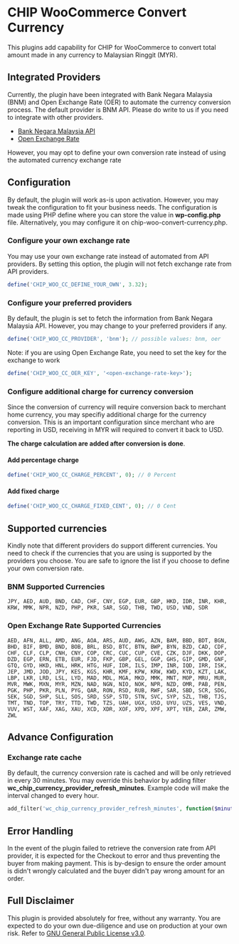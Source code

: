 # CHIP WooCommerce Convert Currency

This plugins add capability for CHIP for WooCommerce to convert total amount made in any currency to Malaysian Ringgit (MYR).

## Integrated Providers

Currently, the plugin have been integrated with Bank Negara Malaysia (BNM) and Open Exchange Rate (OER) to automate the currency conversion process. The default provider is BNM API. Please do write to us if you need to integrate with other providers.

- [Bank Negara Malaysia API](https://apikijangportal.bnm.gov.my/openapi)
- [Open Exchange Rate](http://openexchangerates.org)

However, you may opt to define your own conversion rate instead of using the automated currency exchange rate

## Configuration

By default, the plugin will work as-is upon activation. However, you may tweak the configuration to fit your business needs. The configuration is made using PHP define where you can store the value in **wp-config.php** file. Alternatively, you may configure it on chip-woo-convert-currency.php.

### Configure your own exchange rate

You may use your own exchange rate instead of automated from API providers. By setting this option, the plugin will not fetch exchange rate from API providers.

```php
define('CHIP_WOO_CC_DEFINE_YOUR_OWN', 3.32);
```

### Configure your preferred providers

By default, the plugin is set to fetch the information from Bank Negara Malaysia API. However, you may change to your preferred providers if any.

```php
define('CHIP_WOO_CC_PROVIDER', 'bnm'); // possible values: bnm, oer
```

Note: if you are using Open Exchange Rate, you need to set the key for the exchange to work

```php
define('CHIP_WOO_CC_OER_KEY', '<open-exchange-rate-key>');
```

### Configure additional charge for currency conversion

Since the conversion of currency will require conversion back to merchant home currency, you may specifiy additional charge for the currency conversion. This is an important configuration since merchant who are reporting in USD, receiving in MYR will required to convert it back to USD.

**The charge calculation are added after conversion is done**.

#### Add percentage charge

```php
define('CHIP_WOO_CC_CHARGE_PERCENT', 0); // 0 Percent
```

#### Add fixed charge

```php
define('CHIP_WOO_CC_CHARGE_FIXED_CENT', 0); // 0 Cent
```

## Supported currencies

Kindly note that different providers do support different currencies. You need to check if the currencies that you are using is supported by the providers you choose. You are safe to ignore the list if you choose to define your own conversion rate.

### BNM Supported Currencies

```
JPY, AED, AUD, BND, CAD, CHF, CNY, EGP, EUR, GBP, HKD, IDR, INR, KHR, KRW, MMK, NPR, NZD, PHP, PKR, SAR, SGD, THB, TWD, USD, VND, SDR
```

### Open Exchange Rate Supported Currencies

```
AED, AFN, ALL, AMD, ANG, AOA, ARS, AUD, AWG, AZN, BAM, BBD, BDT, BGN, BHD, BIF, BMD, BND, BOB, BRL, BSD, BTC, BTN, BWP, BYN, BZD, CAD, CDF, CHF, CLF, CLP, CNH, CNY, COP, CRC, CUC, CUP, CVE, CZK, DJF, DKK, DOP, DZD, EGP, ERN, ETB, EUR, FJD, FKP, GBP, GEL, GGP, GHS, GIP, GMD, GNF, GTQ, GYD, HKD, HNL, HRK, HTG, HUF, IDR, ILS, IMP, INR, IQD, IRR, ISK, JEP, JMD, JOD, JPY, KES, KGS, KHR, KMF, KPW, KRW, KWD, KYD, KZT, LAK, LBP, LKR, LRD, LSL, LYD, MAD, MDL, MGA, MKD, MMK, MNT, MOP, MRU, MUR, MVR, MWK, MXN, MYR, MZN, NAD, NGN, NIO, NOK, NPR, NZD, OMR, PAB, PEN, PGK, PHP, PKR, PLN, PYG, QAR, RON, RSD, RUB, RWF, SAR, SBD, SCR, SDG, SEK, SGD, SHP, SLL, SOS, SRD, SSP, STD, STN, SVC, SYP, SZL, THB, TJS, TMT, TND, TOP, TRY, TTD, TWD, TZS, UAH, UGX, USD, UYU, UZS, VES, VND, VUV, WST, XAF, XAG, XAU, XCD, XDR, XOF, XPD, XPF, XPT, YER, ZAR, ZMW, ZWL
```

## Advance Configuration

### Exchange rate cache

By default, the currency conversion rate is cached and will be only retrieved in every 30 minutes. You may override this behavior by adding filter **wc_chip_currency_provider_refresh_minutes**. Example code will make the interval changed to every hour.

```php
add_filter('wc_chip_currency_provider_refresh_minutes', function($minutes){ return 60 });
```

## Error Handling

In the event of the plugin failed to retrieve the conversion rate from API provider, it is expected for the Checkout to error and thus preventing the buyer from making payment. This is by-design to ensure the order amount is didn't wrongly calculated and the buyer didn't pay wrong amount for an order.

## Full Disclaimer

This plugin is provided absolutely for free, without any warranty. You are expected to do your own due-diligence and use on production at your own risk. Refer to [GNU General Public License v3.0](https://www.gnu.org/licenses/gpl-3.0.html).
